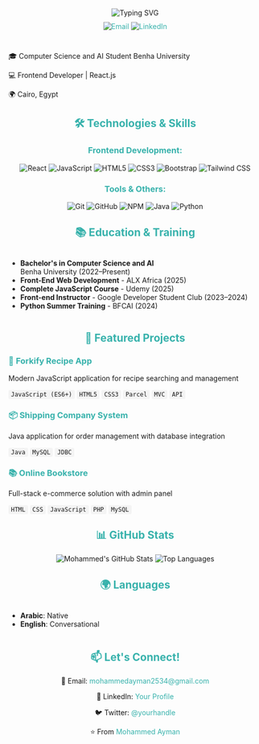 <div align="center">
  <img src="https://readme-typing-svg.demolab.com?font=Fira+Code&size=30&duration=3000&pause=1000&color=38B2AC&center=true&vCenter=true&width=435&lines=%2C+Hello%2C+I'm+Mohammed+Ayman+%2C" alt="Typing SVG" />
</div>

<div align="center">
  <a href="mailto:mohammedayman2534@gmail.com">
    <img src="https://img.shields.io/badge/Email-Contact%20Me-red" alt="Email">
  </a>
  <a href="https://linkedin.com/in/yourprofile">
    <img src="https://img.shields.io/badge/LinkedIn-Connect-blue" alt="LinkedIn">
  </a>
</div>

<br>

<div align="left">
  <p>🎓 Computer Science and AI Student Benha University</p>
  <p>💻 Frontend Developer | React.js </p>
  <p>🌍 Cairo, Egypt</p>
</div>

<h2 align="center">🛠️ Technologies & Skills</h2>

<div align="center">
  <h3>Frontend Development:</h3>
  <img src="https://img.shields.io/badge/-React-61DAFB?logo=react&logoColor=white" alt="React">
  <img src="https://img.shields.io/badge/-JavaScript-F7DF1E?logo=javascript&logoColor=black" alt="JavaScript">
  <img src="https://img.shields.io/badge/-HTML5-E34F26?logo=html5&logoColor=white" alt="HTML5">
  <img src="https://img.shields.io/badge/-CSS3-1572B6?logo=css3&logoColor=white" alt="CSS3">
  <img src="https://img.shields.io/badge/-Bootstrap-7952B3?logo=bootstrap&logoColor=white" alt="Bootstrap">
  <img src="https://img.shields.io/badge/-Tailwind_CSS-38B2AC?logo=tailwind-css&logoColor=white" alt="Tailwind CSS">
  
  <h3>Tools & Others:</h3>
  <img src="https://img.shields.io/badge/-Git-F05032?logo=git&logoColor=white" alt="Git">
  <img src="https://img.shields.io/badge/-GitHub-181717?logo=github&logoColor=white" alt="GitHub">
  <img src="https://img.shields.io/badge/-NPM-CB3837?logo=npm&logoColor=white" alt="NPM">
  <img src="https://img.shields.io/badge/-Java-007396?logo=java&logoColor=white" alt="Java">
  <img src="https://img.shields.io/badge/-Python-3776AB?logo=python&logoColor=white" alt="Python">
</div>

<h2 align="center">📚 Education & Training</h2>

<ul>
  <li><strong>Bachelor's in Computer Science and AI</strong><br>Benha University (2022–Present)</li>
  <li><strong>Front-End Web Development</strong> - ALX Africa (2025)</li>
  <li><strong>Complete JavaScript Course</strong> - Udemy (2025)</li>
  <li><strong>Front-end Instructor</strong> - Google Developer Student Club (2023–2024)</li>
  <li><strong>Python Summer Training</strong> - BFCAI (2024)</li>
</ul>

<h2 align="center">🌟 Featured Projects</h2>

<div>
  <h3>🍴 <a href="https://forkify-m7med.netlify.app">Forkify Recipe App</a></h3>
  <p>Modern JavaScript application for recipe searching and management</p>
  <p><code>JavaScript (ES6+)</code> <code>HTML5</code> <code>CSS3</code> <code>Parcel</code> <code>MVC</code> <code>API</code></p>
  
  <h3>📦 Shipping Company System</h3>
  <p>Java application for order management with database integration</p>
  <p><code>Java</code> <code>MySQL</code> <code>JDBC</code></p>
  
  <h3>📚 Online Bookstore</h3>
  <p>Full-stack e-commerce solution with admin panel</p>
  <p><code>HTML</code> <code>CSS</code> <code>JavaScript</code> <code>PHP</code> <code>MySQL</code></p>
</div>

<h2 align="center">📊 GitHub Stats</h2>

<div align="center">
  <img src="https://github-readme-stats.vercel.app/api?username=m7medA&show_icons=true&theme=radical" alt="Mohammed's GitHub Stats">
  <img src="https://github-readme-stats.vercel.app/api/top-langs/?username=m7medA&layout=compact&theme=radical" alt="Top Languages">
</div>

<h2 align="center">🌍 Languages</h2>

<ul>
  <li><strong>Arabic</strong>: Native</li>
  <li><strong>English</strong>: Conversational</li>
</ul>

<h2 align="center">📫 Let's Connect!</h2>

<div align="center">
  <p>📧 Email: <a href="mailto:mohammedayman2534@gmail.com">mohammedayman2534@gmail.com</a></p>
  <p>💼 LinkedIn: <a href="https://linkedin.com/in/yourprofile">Your Profile</a></p>
  <p>🐦 Twitter: <a href="https://twitter.com/yourhandle">@yourhandle</a></p>
</div>

<div align="center">
  <p>⭐ From <a href="https://github.com/m7medA">Mohammed Ayman</a></p>
</div>

<style>
  div {
    margin: 10px 0;
  }
  h2, h3 {
    color: #38B2AC;
  }
  code {
    background: #f4f4f4;
    padding: 2px 5px;
    border-radius: 3px;
    font-family: monospace;
  }
  a {
    color: #38B2AC;
    text-decoration: none;
  }
  a:hover {
    text-decoration: underline;
  }
  ul {
    text-align: left;
    display: inline-block;
  }
</style>
